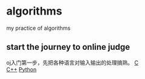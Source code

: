 # algorithms
my practice of algorithms

## start the journey to online judge
oj入门第一步，先把各种语言对输入输出的处理搞熟。
[C](https://github.com/qiaolunzhang/door_to_algorithms/blob/master/open_the_door/c.md)  
[C++](https://github.com/qiaolunzhang/door_to_algorithms/blob/master/open_the_door/cplusplus.md)
[Python](https://github.com/qiaolunzhang/door_to_algorithms/blob/master/open_the_door/python.md)
